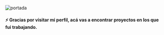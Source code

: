

<!--
**robolfba/robolfba** is a ✨ _special_ ✨ repository because its `README.md` (this file) appears on your GitHub profile.

Here are some ideas to get you started:

- 🔭 I’m currently working on ...
- 🌱 I’m currently learning ...
- 👯 I’m looking to collaborate on ...
- 🤔 I’m looking for help with ...
- 💬 Ask me about ...
- 📫 How to reach me: ...
- 😄 Pronouns: ...
- ⚡ Fun fact: ...
-->
![portada](https://user-images.githubusercontent.com/62101555/139557355-aa96125c-5a81-456c-85d8-13d5bb84e3ea.png)

#### ⚡ Gracias por visitar mi perfil, acá vas a encontrar proyectos en los que fui trabajando.


